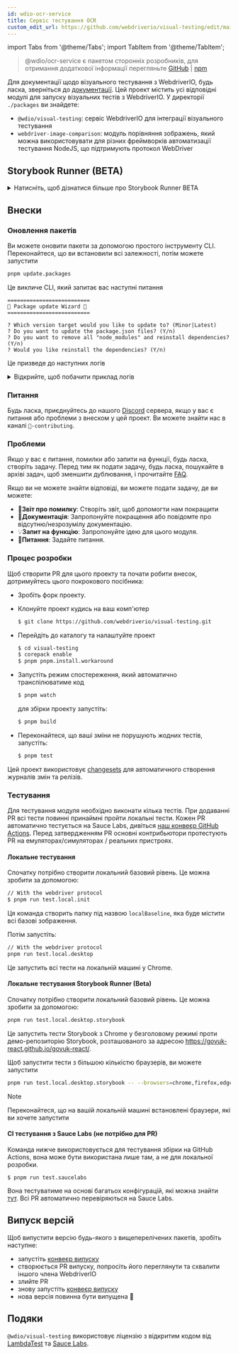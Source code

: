 ```yaml
---
id: wdio-ocr-service
title: Сервіс тестування OCR
custom_edit_url: https://github.com/webdriverio/visual-testing/edit/main/README.md
---
```


import Tabs from '@theme/Tabs';
import TabItem from '@theme/TabItem';

> @wdio/ocr-service є пакетом сторонніх розробників, для отримання додаткової інформації перегляньте [GitHub](https://github.com/webdriverio/visual-testing) | [npm](https://www.npmjs.com/package/@wdio/ocr-service)

Для документації щодо візуального тестування з WebdriverIO, будь ласка, зверніться до [документації](https://webdriver.io/docs/visual-testing). Цей проект містить усі відповідні модулі для запуску візуальних тестів з WebdriverIO. У директорії `./packages` ви знайдете:

-   `@wdio/visual-testing`: сервіс WebdriverIO для інтеграції візуального тестування
-   `webdriver-image-comparison`: модуль порівняння зображень, який можна використовувати для різних фреймворків автоматизації тестування NodeJS, що підтримують протокол WebDriver

## Storybook Runner (BETA)

<details>
  <summary>Натисніть, щоб дізнатися більше про Storybook Runner BETA</summary>

> Storybook Runner все ще перебуває в BETA, документація пізніше буде перенесена на сторінки документації [WebdriverIO](https://webdriver.io/docs/visual-testing).

Цей модуль тепер підтримує Storybook з новим Visual Runner. Цей runner автоматично сканує локальний/віддалений екземпляр Storybook і створює знімки елементів для кожного компонента. Це можна зробити, додавши

```ts
export const config: WebdriverIO.Config = {
    // ...
    services: ["visual"],
    // ....
};
```

до ваших `services` і запустивши `npx wdio tests/configs/wdio.local.desktop.storybook.conf.ts --storybook` через командний рядок.
За замовчуванням він використовуватиме Chrome у безголовому режимі як браузер за замовчуванням.

> [!NOTE]
>
> -   Більшість опцій Visual Testing також працюватимуть для Storybook Runner, дивіться документацію [WebdriverIO](https://webdriver.io/docs/visual-testing).
> -   Storybook Runner перезапише всі ваші capabilities і може працювати лише на тих браузерах, які він підтримує, дивіться [`--browsers`](#browsers).
> -   Storybook Runner не підтримує наявну конфігурацію, яка використовує можливості Multiremote, і викине помилку.
> -   Storybook Runner підтримує лише Desktop Web, а не Mobile Web.

### Опції сервісу Storybook Runner

Опції сервісу можна надати наступним чином

```ts
export const config: WebdriverIO.Config  = {
    // ...
    services: [
      [
        'visual',
        {
            // Some default options
            baselineFolder: join(process.cwd(), './__snapshots__/'),
            debug: true,
            // The storybook options, see cli options for the description
            storybook: {
                additionalSearchParams: new URLSearchParams({foo: 'bar', abc: 'def'}),
                clip: false,
                clipSelector: ''#some-id,
                numShards: 4,
                // `skipStories` can be a string ('example-button--secondary'),
                // an array (['example-button--secondary', 'example-button--small'])
                // or a regex which needs to be provided as as string ("/.*button.*/gm")
                skipStories: ['example-button--secondary', 'example-button--small'],
                url: 'https://www.bbc.co.uk/iplayer/storybook/',
                version: 6,
                // Optional - Allows overriding the baselines path. By default it will group the baselines by category and component (e.g. forms/input/baseline.png)
                getStoriesBaselinePath: (category, component) => `path__${category}__${component}`,
            },
        },
      ],
    ],
    // ....
}
```

### Опції командного рядка Storybook Runner

#### `--additionalSearchParams`

-   **Тип:** `string`
-   **Обов'язково:** Ні
-   **За замовчуванням:** ''
-   **Приклад:** `npx wdio tests/configs/wdio.local.desktop.storybook.conf.ts --storybook --additionalSearchParams="foo=bar&abc=def"`

Додає додаткові параметри пошуку до URL Storybook.
Дивіться документацію [URLSearchParams](https://developer.mozilla.org/en-US/docs/Web/API/URLSearchParams) для отримання додаткової інформації. Рядок повинен бути дійсним рядком URLSearchParams.

> [!NOTE]
> Подвійні лапки потрібні, щоб запобігти інтерпретації `&` як роздільника команд.
> Наприклад, з `--additionalSearchParams="foo=bar&abc=def"` буде згенеровано наступний URL Storybook для тестування історій: `http://storybook.url/iframe.html?id=story-id&foo=bar&abc=def`.

#### `--browsers`

-   **Тип:** `string`
-   **Обов'язково:** Ні
-   **За замовчуванням:** `chrome`, ви можете вибрати з `chrome|firefox|edge|safari`
-   **Приклад:** `npx wdio tests/configs/wdio.local.desktop.storybook.conf.ts --storybook --browsers=chrome,firefox,edge,safari`
-   **ПРИМІТКА:** Доступно лише через CLI

Буде використовувати надані браузери для створення знімків компонентів

> [!NOTE]
> Переконайтеся, що на вашій локальній машині встановлені браузери, які ви хочете запустити

#### `--clip`

-   **Тип:** `boolean`
-   **Обов'язково:** Ні
-   **За замовчуванням:** `true`
-   **Приклад:** `npx wdio tests/configs/wdio.local.desktop.storybook.conf.ts --storybook --clip=false`

При вимкненні буде створено знімок області перегляду. При увімкненні буде створено знімки елементів на основі [`--clipSelector`](#clipselector), що зменшить кількість пустого простору навколо знімка компонента та зменшить розмір знімка.

#### `--clipSelector`

-   **Тип:** `string`
-   **Обов'язково:** Ні
-   **За замовчуванням:** `#storybook-root > :first-child` для Storybook V7 та `#root > :first-child:not(script):not(style)` для Storybook V6, дивіться також [`--version`](#version)
-   **Приклад:** `npx wdio tests/configs/wdio.local.desktop.storybook.conf.ts --storybook --clipSelector="#some-id"`

Це селектор, який буде використовуватися:

-   для вибору елемента, знімок якого потрібно зробити
-   для елемента, на видимість якого потрібно чекати перед створенням знімка

#### `--devices`

-   **Тип:** `string`
-   **Обов'язково:** Ні
-   **За замовчуванням:** Ви можете вибрати з [`deviceDescriptors.ts`](https://github.com/webdriverio/visual-testing/blob/main/./packages/service/src/storybook/deviceDescriptors.ts)
-   **Приклад:** `npx wdio tests/configs/wdio.local.desktop.storybook.conf.ts --storybook --devices="iPhone 14 Pro Max","Pixel 3 XL"`
-   **ПРИМІТКА:** Доступно лише через CLI

Буде використовувати надані пристрої, які відповідають [`deviceDescriptors.ts`](https://github.com/webdriverio/visual-testing/blob/main/./packages/service/src/storybook/deviceDescriptors.ts) для створення знімків компонентів

> [!NOTE]
>
> -   Якщо вам не вистачає конфігурації пристрою, будь ласка, подайте [запит на функцію](https://github.com/webdriverio/visual-testing/issues/new?assignees=&labels=&projects=&template=--feature-request.md)
> -   Це працюватиме тільки з Chrome:
>     -   якщо ви надаєте `--devices`, то всі екземпляри Chrome будуть працювати в режимі **Mobile Emulation**
>     -   якщо ви також надаєте інші браузери, крім Chrome, наприклад, `--devices --browsers=firefox,safari,edge`, він автоматично додасть Chrome в режимі емуляції мобільних пристроїв
> -   Storybook Runner за замовчуванням створюватиме знімки елементів, якщо ви хочете побачити повний знімок мобільного емулятора, то вкажіть `--clip=false` через командний рядок
> -   Ім'я файлу буде виглядати, наприклад, так: `__snapshots__/example/button/desktop_chrome/example-button--large-local-chrome-iPhone-14-Pro-Max-430x932-dpr-3.png`
> -   **[SRC:](https://chromedriver.chromium.org/mobile-emulation#h.p_ID_167)** Тестування мобільного сайту на десктопі за допомогою мобільної емуляції може бути корисним, але тестувальники повинні знати, що існує багато незначних відмінностей, таких як:
>     -   повністю інший GPU, що може призвести до великих змін продуктивності;
>     -   мобільний UI не емулюється (зокрема, приховування URL-рядка впливає на висоту сторінки);
>     -   спливаюче вікно розмежування (де ви вибираєте один із кількох цільових сенсорних елементів) не підтримується;
>     -   багато апаратних API (наприклад, подія orientationchange) недоступні.

#### `--headless`

-   **Тип:** `boolean`
-   **Обов'язково:** Ні
-   **За замовчуванням:** `true`
-   **Приклад:** `npx wdio tests/configs/wdio.local.desktop.storybook.conf.ts --storybook --headless=false`
-   **ПРИМІТКА:** Доступно лише через CLI

За замовчуванням буде запускати тести в безголовому режимі (якщо браузер його підтримує) або може бути вимкнений

#### `--numShards`

-   **Тип:** `number`
-   **Обов'язково:** Ні
-   **За замовчуванням:** `true`
-   **Приклад:** `npx wdio tests/configs/wdio.local.desktop.storybook.conf.ts --storybook --numShards=10`

Це буде кількість паралельних екземплярів, які будуть використовуватися для запуску історій. Це буде обмежено параметром `maxInstances` у вашому файлі `wdio.conf`.

> [!IMPORTANT]
> При роботі в режимі `headless` не збільшуйте кількість більше 20, щоб запобігти нестабільності через обмеження ресурсів

#### `--skipStories`

-   **Тип:** `string|regex`
-   **Обов'язково:** Ні
-   **За замовчуванням:** null
-   **Приклад:** `npx wdio tests/configs/wdio.local.desktop.storybook.conf.ts --storybook --skipStories="/.*button.*/gm"`

Це може бути:

-   рядок (`example-button--secondary,example-button--small`)
-   або регулярний вираз (`"/.*button.*/gm"`)

для пропуску певних історій. Використовуйте `id` історії, який можна знайти в URL історії. Наприклад, `id` в цьому URL `http://localhost:6006/?path=/story/example-page--logged-out` це `example-page--logged-out`

#### `--url`

-   **Тип:** `string`
-   **Обов'язково:** Ні
-   **За замовчуванням:** `http://127.0.0.1:6006`
-   **Приклад:** `npx wdio tests/configs/wdio.local.desktop.storybook.conf.ts --storybook --url="https://example.com"`

URL, де розміщений ваш екземпляр Storybook.

#### `--version`

-   **Тип:** `number`
-   **Обов'язково:** Ні
-   **За замовчуванням:** 7
-   **Приклад:** `npx wdio tests/configs/wdio.local.desktop.storybook.conf.ts --storybook --version=6`

Це версія Storybook, за замовчуванням `7`. Це потрібно для того, щоб знати, чи потрібно використовувати [`clipSelector`](#clipselector) для V6.

### Тестування взаємодії в Storybook

Тестування взаємодії в Storybook дозволяє взаємодіяти з вашим компонентом, створюючи власні скрипти з командами WDIO для встановлення компонента в певний стан. Наприклад, дивіться наведений нижче фрагмент коду:

```ts
import { browser, expect } from "@wdio/globals";

describe("Storybook Interaction", () => {
    it("should create screenshots for the logged in state when it logs out", async () => {
        const componentId = "example-page--logged-in";
        await browser.waitForStorybookComponentToBeLoaded({ id: componentId });

        await expect($("header")).toMatchElementSnapshot(
            `${componentId}-logged-in-state`
        );
        await $("button=Log out").click();
        await expect($("header")).toMatchElementSnapshot(
            `${componentId}-logged-out-state`
        );
    });

    it("should create screenshots for the logged out state when it logs in", async () => {
        const componentId = "example-page--logged-out";
        await browser.waitForStorybookComponentToBeLoaded({ id: componentId });

        await expect($("header")).toMatchElementSnapshot(
            `${componentId}-logged-out-state`
        );
        await $("button=Log in").click();
        await expect($("header")).toMatchElementSnapshot(
            `${componentId}-logged-in-state`
        );
    });
});
```

Виконуються два тести на двох різних компонентах. Кожен тест спочатку встановлює стан, а потім робить знімок екрану. Ви також помітите, що була введена нова користувацька команда, яку можна знайти [тут](#new-custom-command).

Вищезазначений spec-файл можна зберегти в папці та додати до командного рядка такою командою:

```sh
pnpm run test.local.desktop.storybook.localhost -- --spec='tests/specs/storybook-interaction/*.ts'
```

Storybook runner спочатку автоматично сканує ваш екземпляр Storybook, а потім додає ваші тести до історій, які потрібно порівняти. Якщо ви не хочете, щоб компоненти, які ви використовуєте для тестування взаємодії, порівнювалися двічі, ви можете додати фільтр для видалення "стандартних" історій зі сканування, надавши фільтр [`--skipStories`](#--skipstories). Це виглядатиме так:

```sh
pnpm run test.local.desktop.storybook.localhost -- --skipStories="/example-page.*/gm" --spec='tests/specs/storybook-interaction/*.ts'
```

### Нова користувацька команда

Нова користувацька команда під назвою `browser.waitForStorybookComponentToBeLoaded({ id: 'componentId' })` буде додана до об'єкта `browser/driver`, що автоматично завантажить компонент і чекатиме, поки він буде готовий, тому вам не потрібно використовувати метод `browser.url('url.com')`. Її можна використовувати так:

```ts
import { browser, expect } from "@wdio/globals";

describe("Storybook Interaction", () => {
    it("should create screenshots for the logged in state when it logs out", async () => {
        const componentId = "example-page--logged-in";
        await browser.waitForStorybookComponentToBeLoaded({ id: componentId });

        await expect($("header")).toMatchElementSnapshot(
            `${componentId}-logged-in-state`
        );
        await $("button=Log out").click();
        await expect($("header")).toMatchElementSnapshot(
            `${componentId}-logged-out-state`
        );
    });

    it("should create screenshots for the logged out state when it logs in", async () => {
        const componentId = "example-page--logged-out";
        await browser.waitForStorybookComponentToBeLoaded({ id: componentId });

        await expect($("header")).toMatchElementSnapshot(
            `${componentId}-logged-out-state`
        );
        await $("button=Log in").click();
        await expect($("header")).toMatchElementSnapshot(
            `${componentId}-logged-in-state`
        );
    });
});
```

Опції:

#### `additionalSearchParams`

-   **Тип:** [`URLSearchParams`](https://developer.mozilla.org/en-US/docs/Web/API/URLSearchParams)
-   **Обов'язково:** Ні
-   **За замовчуванням:** `new URLSearchParams()`
-   **Приклад:**

```ts
await browser.waitForStorybookComponentToBeLoaded({
    additionalSearchParams: new URLSearchParams({ foo: "bar", abc: "def" }),
    id: "componentId",
});
```

Це додасть додаткові параметри пошуку до URL Storybook, у наведеному вище прикладі URL буде `http://storybook.url/iframe.html?id=story-id&foo=bar&abc=def`.
Дивіться документацію [URLSearchParams](https://developer.mozilla.org/en-US/docs/Web/API/URLSearchParams) для отримання додаткової інформації.

#### `clipSelector`

-   **Тип:** `string`
-   **Обов'язково:** Ні
-   **За замовчуванням:** `#storybook-root > :first-child` для Storybook V7 та `#root > :first-child:not(script):not(style)` для Storybook V6
-   **Приклад:**

```ts
await browser.waitForStorybookComponentToBeLoaded({
    clipSelector: "#your-selector",
    id: "componentId",
});
```

Це селектор, який буде використовуватися:

-   для вибору елемента, знімок якого потрібно зробити
-   для елемента, на видимість якого потрібно чекати перед створенням знімка

#### `id`

-   **Тип:** `string`
-   **Обов'язково:** так
-   **Приклад:**

```ts
await browser.waitForStorybookComponentToBeLoaded({ '#your-selector', id: 'componentId' })
```

Використовуйте `id` історії, який можна знайти в URL історії. Наприклад, `id` в цьому URL `http://localhost:6006/?path=/story/example-page--logged-out` є `example-page--logged-out`

#### `timeout`

-   **Тип:** `number`
-   **Обов'язково:** Ні
-   **За замовчуванням:** 1100 мілісекунд
-   **Приклад:**

```ts
await browser.waitForStorybookComponentToBeLoaded({
    id: "componentId",
    timeout: 20000,
});
```

Максимальний час очікування видимості компонента після завантаження на сторінці

#### `url`

-   **Тип:** `string`
-   **Обов'язково:** Ні
-   **За замовчуванням:** `http://127.0.0.1:6006`
-   **Приклад:**

```ts
await browser.waitForStorybookComponentToBeLoaded({
    id: "componentId",
    url: "https://your.url",
});
```

URL, де розміщений ваш екземпляр Storybook.

</details>

## Внески

### Оновлення пакетів

Ви можете оновити пакети за допомогою простого інструменту CLI. Переконайтеся, що ви встановили всі залежності, потім можете запустити

```sh
pnpm update.packages
```

Це викличе CLI, який запитає вас наступні питання

```logs
==========================
🤖 Package update Wizard 🧙
==========================

? Which version target would you like to update to? (Minor|Latest)
? Do you want to update the package.json files? (Y/n)
? Do you want to remove all "node_modules" and reinstall dependencies? (Y/n)
? Would you like reinstall the dependencies? (Y/n)
```

Це призведе до наступних логів

<details>
    <summary>Відкрийте, щоб побачити приклад логів</summary>
    
```logs
==========================
🤖 Package update Wizard 🧙
==========================

? Which version target would you like to update to? Minor
? Do you want to update the package.json files? yes
Updating root 'package.json' for minor updates...
Updating packages for minor updates in /Users/wswebcreation/Git/wdio/visual-testing...
Using pnpm
Upgrading /Users/wswebcreation/Git/wdio/visual-testing/package.json
[====================] 38/38 100%

@typescript-eslint/eslint-plugin ^8.7.0 → ^8.8.0
@typescript-eslint/parser ^8.7.0 → ^8.8.0
@typescript-eslint/utils ^8.7.0 → ^8.8.0
@vitest/coverage-v8 ^2.1.1 → ^2.1.2
vitest ^2.1.1 → ^2.1.2

Run pnpm install to install new versions.
Updating packages for minor updates in /Users/wswebcreation/Git/wdio/visual-testing/packages/ocr-service...
Using pnpm
Upgrading /Users/wswebcreation/Git/wdio/visual-testing/packages/ocr-service/package.json
[====================] 11/11 100%

All dependencies match the minor package versions :)
Updating packages for minor updates in /Users/wswebcreation/Git/wdio/visual-testing/packages/visual-reporter...
Using pnpm
Upgrading /Users/wswebcreation/Git/wdio/visual-testing/packages/visual-reporter/package.json
[====================] 11/11 100%

eslint-config-next 14.2.13 → 14.2.14
next 14.2.13 → 14.2.14

Run pnpm install to install new versions.
Updating packages for minor updates in /Users/wswebcreation/Git/wdio/visual-testing/packages/visual-service...
Using pnpm
Upgrading /Users/wswebcreation/Git/wdio/visual-testing/packages/visual-service/package.json
[====================] 5/5 100%

All dependencies match the minor package versions :)
Updating packages for minor updates in /Users/wswebcreation/Git/wdio/visual-testing/packages/webdriver-image-comparison...
Using pnpm
Upgrading /Users/wswebcreation/Git/wdio/visual-testing/packages/webdriver-image-comparison/package.json
[====================] 8/8 100%

All dependencies match the minor package versions :)
? Do you want to remove all "node_modules" and reinstall dependencies? yes
Removing root dependencies in /Users/wswebcreation/Git/wdio/visual-testing...
Removing dependencies in ocr-service...
Removing dependencies in visual-reporter...
Removing dependencies in visual-service...
Removing dependencies in webdriver-image-comparison...
? Would you like reinstall the dependencies? yes
Installing dependencies in /Users/wswebcreation/Git/wdio/visual-testing...

> @wdio/visual-testing-monorepo@ pnpm.install.workaround /Users/wswebcreation/Git/wdio/visual-testing
> pnpm install --shamefully-hoist

Scope: all 5 workspace projects
Lockfile is up to date, resolution step is skipped
Packages: +1274
++++++++++++++++++++++++++++++++++++++++++++++++++++++++++++++++++++++++++++++++++++++++++++++++++++++++++++++++++
Progress: resolved 1274, reused 1265, downloaded 0, added 1274, done

dependencies:

-   @wdio/ocr-service 2.0.0 <- packages/ocr-service
-   @wdio/visual-service 6.0.0 <- packages/visual-service

devDependencies:

-   @changesets/cli 2.27.8
-   @inquirer/prompts 5.5.0
-   @tsconfig/node20 20.1.4
-   @types/eslint 9.6.1
-   @types/jsdom 21.1.7
-   @types/node 20.16.4
-   @types/react 18.3.5
-   @types/react-dom 18.3.0
-   @types/xml2js 0.4.14
-   @typescript-eslint/eslint-plugin 8.8.0
-   @typescript-eslint/parser 8.8.0
-   @typescript-eslint/utils 8.8.0
-   @vitest/coverage-v8 2.1.2
-   @wdio/appium-service 9.1.2
-   @wdio/cli 9.1.2
-   @wdio/globals 9.1.2
-   @wdio/local-runner 9.1.2
-   @wdio/mocha-framework 9.1.2
-   @wdio/sauce-service 9.1.2
-   @wdio/shared-store-service 9.1.2
-   @wdio/spec-reporter 9.1.2
-   @wdio/types 9.1.2
-   eslint 9.11.1
-   eslint-plugin-import 2.30.0
-   eslint-plugin-unicorn 55.0.0
-   eslint-plugin-wdio 9.0.8
-   husky 9.1.6
-   jsdom 25.0.1
-   pnpm-run-all2 6.2.3
-   release-it 17.6.0
-   rimraf 6.0.1
-   saucelabs 8.0.0
-   ts-node 10.9.2
-   typescript 5.6.2
-   vitest 2.1.2
-   webdriverio 9.1.2

. prepare$ husky
└─ Done in 204ms
Done in 9.5s
All packages updated!

````

</details>

### Питання

Будь ласка, приєднуйтесь до нашого [Discord](https://discord.webdriver.io) сервера, якщо у вас є питання або проблеми з внеском у цей проект. Ви можете знайти нас в каналі `🙏-contributing`.

### Проблеми

Якщо у вас є питання, помилки або запити на функції, будь ласка, створіть задачу. Перед тим як подати задачу, будь ласка, пошукайте в архіві задач, щоб зменшити дублювання, і прочитайте [FAQ](https://webdriver.io/docs/visual-testing/faq/).

Якщо ви не можете знайти відповіді, ви можете подати задачу, де ви можете:

-   🐛**Звіт про помилку**: Створіть звіт, щоб допомогти нам покращити
-   📖**Документація**: Запропонуйте покращення або повідомте про відсутню/незрозумілу документацію.
-   💡**Запит на функцію**: Запропонуйте ідею для цього модуля.
-   💬**Питання**: Задайте питання.

### Процес розробки

Щоб створити PR для цього проекту та почати робити внесок, дотримуйтесь цього покрокового посібника:

-   Зробіть форк проекту.
-   Клонуйте проект кудись на ваш комп'ютер

    ```sh
    $ git clone https://github.com/webdriverio/visual-testing.git
    ```

-   Перейдіть до каталогу та налаштуйте проект

    ```sh
    $ cd visual-testing
    $ corepack enable
    $ pnpm pnpm.install.workaround
    ```

-   Запустіть режим спостереження, який автоматично транспілюватиме код

    ```sh
    $ pnpm watch
    ```

    для збірки проекту запустіть:

    ```sh
    $ pnpm build
    ```

-   Переконайтеся, що ваші зміни не порушують жодних тестів, запустіть:

    ```sh
    $ pnpm test
    ```

Цей проект використовує [changesets](https://github.com/changesets/changesets) для автоматичного створення журналів змін та релізів.

### Тестування

Для тестування модуля необхідно виконати кілька тестів. При додаванні PR всі тести повинні принаймні пройти локальні тести. Кожен PR автоматично тестується на Sauce Labs, дивіться [наш конвеєр GitHub Actions](https://github.com/webdriverio/visual-testing/actions/workflows/tests.yml). Перед затвердженням PR основні контрибьютори протестують PR на емуляторах/симуляторах / реальних пристроях.

#### Локальне тестування

Спочатку потрібно створити локальний базовий рівень. Це можна зробити за допомогою:

```sh
// With the webdriver protocol
$ pnpm run test.local.init
````

Ця команда створить папку під назвою `localBaseline`, яка буде містити всі базові зображення.

Потім запустіть:

```sh
// With the webdriver protocol
pnpm run test.local.desktop
```

Це запустить всі тести на локальній машині у Chrome.

#### Локальне тестування Storybook Runner (Beta)

Спочатку потрібно створити локальний базовий рівень. Це можна зробити за допомогою:

```sh
pnpm run test.local.desktop.storybook
```

Це запустить тести Storybook з Chrome у безголовому режимі проти демо-репозиторію Storybook, розташованого за адресою https://govuk-react.github.io/govuk-react/.

Щоб запустити тести з більшою кількістю браузерів, ви можете запустити

```sh
pnpm run test.local.desktop.storybook -- --browsers=chrome,firefox,edge,safari
```

> [!NOTE]
> Переконайтеся, що на вашій локальній машині встановлені браузери, які ви хочете запустити

#### CI тестування з Sauce Labs (не потрібно для PR)

Команда нижче використовується для тестування збірки на GitHub Actions, вона може бути використана лише там, а не для локальної розробки.

```
$ pnpm run test.saucelabs
```

Вона тестуватиме на основі багатьох конфігурацій, які можна знайти [тут](https://github.com/webdriverio/visual-testing/blob/main/./tests/configs/wdio.saucelabs.web.conf.ts).
Всі PR автоматично перевіряються на Sauce Labs.

## Випуск версій

Щоб випустити версію будь-якого з вищеперелічених пакетів, зробіть наступне:

-   запустіть [конвеєр випуску](https://github.com/webdriverio/visual-testing/actions/workflows/release.yml)
-   створюється PR випуску, попросіть його переглянути та схвалити іншого члена WebdriverIO
-   злийте PR
-   знову запустіть [конвеєр випуску](https://github.com/webdriverio/visual-testing/actions/workflows/release.yml)
-   нова версія повинна бути випущена 🎉

## Подяки

`@wdio/visual-testing` використовує ліцензію з відкритим кодом від [LambdaTest](https://www.lambdatest.com/) та [Sauce Labs](https://saucelabs.com/).